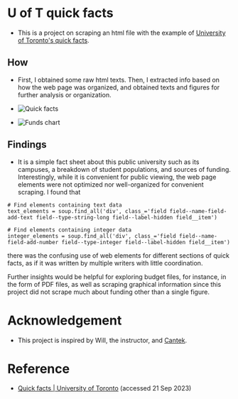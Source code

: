 # U of T quick facts

- This is a project on scraping an html file with the example of [University of Toronto's quick facts](https://www.utoronto.ca/about-u-of-t/quick-facts).

## How

- First, I obtained some raw html texts. Then, I extracted info based on how the web page was organized, and obtained texts and figures for further analysis or organization.
- ![Quick facts](https://www.utoronto.ca/sites/default/files/2023-09/graph-student-enrolment.jpg)

- ![Funds chart](https://www.utoronto.ca/sites/default/files/2023-09/chart-research-funds.png)

## Findings

- It is a simple fact sheet about this public university such as its campuses, a breakdown of student populations, and sources of funding. Interestingly, while it is convenient for public viewing, the web page elements were not optimized nor well-organized for convenient scraping. I found that

```
# Find elements containing text data
text_elements = soup.find_all('div', class_='field field--name-field-add-text field--type-string-long field--label-hidden field__item')

# Find elements containing integer data
integer_elements = soup.find_all('div', class_='field field--name-field-add-number field--type-integer field--label-hidden field__item')
```

there was the confusing use of web elements for different sections of quick facts, as if it was written by multiple writers with little coordination.

Further insights would be helpful for exploring budget files, for instance, in the form of PDF files, as well as scraping graphical information since this project did not scrape much about funding other than a single figure.

# Acknowledgement

- This project is inspired by Will, the instructor, and [Cantek](https://www.cantekcanada.com/).

# Reference

- [Quick facts | University of Toronto](https://www.utoronto.ca/about-u-of-t/quick-facts) (accessed 21 Sep 2023)
